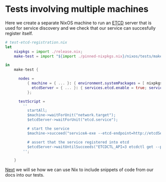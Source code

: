 
# Tests involving multiple machines

Here we create a separate NixOS machine to run an [ETCD](https://coreos.com/etcd/) server that is used for service discovery and
we check that our service can succesfully register itself.

```nix
# test-etcd-registration.nix
let
    nixpkgs = import ./release.nix;
    make-test = import "${import ./pinned-nixpkgs.nix}/nixos/tests/make-test.nix";

in
    make-test {

      nodes =
          { machine = { ... }: { environment.systemPackages = [ nixpkgs.haskellPackages.serviceA ]; };
            etcdServer = { ... }: { services.etcd.enable = true; services.etcd.listenClientUrls = [ "http://0.0.0.0:2379" ]; networking.firewall.allowedTCPPorts = [ 2379 ]; };
          };

      testScript =
        ''
          startAll;
          $machine->waitForUnit("network.target");
          $etcdServer->waitForUnit("etcd.service");

          # start the service
          $machine->succeed("serviceA-exe --etcd-endpoint=http://etcdServer:2379 &");

          # assert that the service registered into etcd
          $etcdServer->waitUntilSucceeds("ETCDCTL_API=3 etcdctl get --prefix ''' | grep serviceA");
        '';

    }
```

[Next](../testing-the-docs) we will se how we can use Nix to include snippets of code from our docs into our tests.
